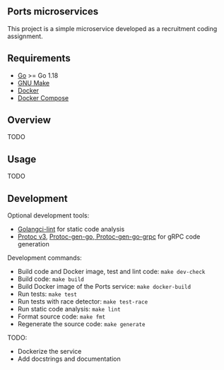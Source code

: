 ## Ports microservices

This project is a simple microservice developed as a recruitment coding assignment.

## Requirements

- [Go](https://golang.org/doc/install) >= Go 1.18
- [GNU Make](https://www.gnu.org/software/make/)
- [Docker](https://docs.docker.com/engine/install)
- [Docker Compose](https://docs.docker.com/compose/install/)

## Overview

TODO

## Usage

TODO

## Development

Optional development tools:
- [Golangci-lint](https://golangci-lint.run/usage/install/#local-installation) for static code analysis
- [Protoc v3](https://grpc.io/docs/protoc-installation/), [Protoc-gen-go, Protoc-gen-go-grpc](https://grpc.io/docs/languages/go/quickstart/) for gRPC code generation

Development commands:
- Build code and Docker image, test and lint code: `make dev-check`
- Build code: `make build`
- Build Docker image of the Ports service: `make docker-build`
- Run tests: `make test`
- Run tests with race detector: `make test-race`
- Run static code analysis: `make lint`
- Format source code: `make fmt`
- Regenerate the source code: `make generate`

TODO:
- Dockerize the service
- Add docstrings and documentation
